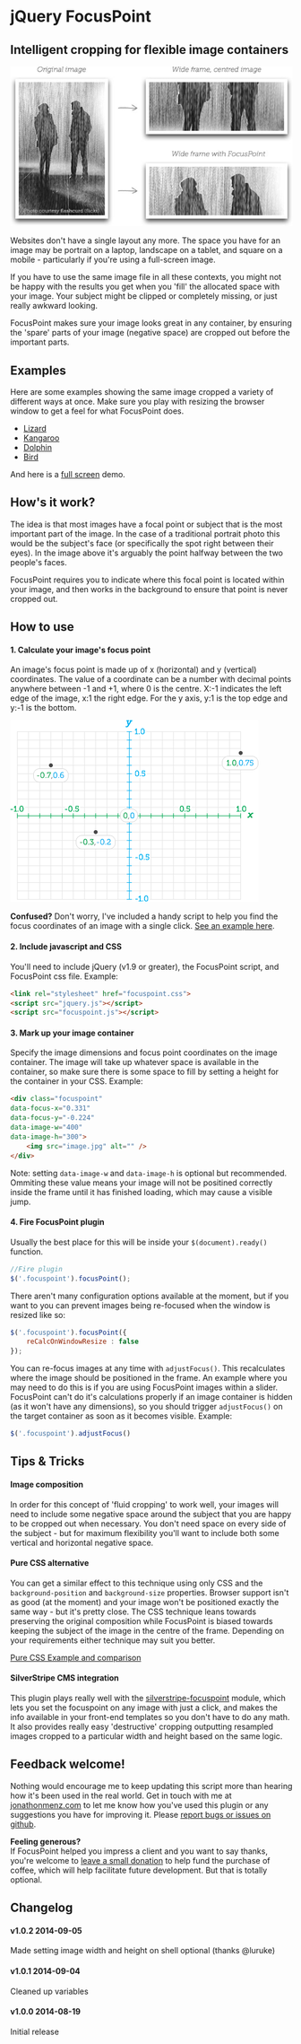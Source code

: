 # jQuery FocusPoint

## Intelligent cropping for flexible image containers

![image](demos/img/demo.jpg?raw=true)

Websites don't have a single layout any more. The space you have for an image may be portrait on a laptop, landscape on a tablet, and square on a mobile - particularly if you're using a full-screen image.

If you have to use the same image file in all these contexts, you might not be happy with the results you get when you 'fill' the allocated space with your image. Your subject might be clipped or completely missing, or just really awkward looking.

FocusPoint makes sure your image looks great in any container, by ensuring the 'spare' parts of your image (negative space) are cropped out before the important parts.

## Examples

Here are some examples showing the same image cropped a variety of different ways at once. Make sure you play with resizing the browser window to get a feel for what FocusPoint does.

* 	[Lizard](http://jonom.github.io/jquery-focuspoint/demos/grid/lizard.html)
* 	[Kangaroo](http://jonom.github.io/jquery-focuspoint/demos/grid/kangaroo.html)
* 	[Dolphin](http://jonom.github.io/jquery-focuspoint/demos/grid/dolphin.html)
* 	[Bird](http://jonom.github.io/jquery-focuspoint/demos/grid/bird.html)

And here is a [full screen](http://jonom.github.io/jquery-focuspoint/demos/full-screen/index.html) demo.

## How's it work?

The idea is that most images have a focal point or subject that is the most important part of the image. In the case of a traditional portrait photo this would be the subject's face (or specifically the spot right between their eyes). In the image above it's arguably the point halfway between the two people's faces.

FocusPoint requires you to indicate where this focal point is located within your image, and then works in the background to ensure that point is never cropped out.


## How to use

#### 1. Calculate your image's focus point

An image's focus point is made up of x (horizontal) and y (vertical) coordinates. The value of a coordinate can be a number with decimal points anywhere between -1 and +1, where 0 is the centre. X:-1 indicates the left edge of the image, x:1 the right edge. For the y axis, y:1 is the top edge and y:-1 is the bottom.

![image](demos/img/grid.png?raw=true)

**Confused?** Don't worry, I've included a handy script to help you find the focus coordinates of an image with a single click. [See an example here](http://jonom.github.io/jquery-focuspoint/demos/helper/index.html).

#### 2. Include javascript and CSS

You'll need to include jQuery (v1.9 or greater), the FocusPoint script, and FocusPoint css file. Example:

```html
<link rel="stylesheet" href="focuspoint.css">
<script src="jquery.js"></script>
<script src="focuspoint.js"></script>
```

#### 3. Mark up your image container

Specify the image dimensions and focus point coordinates on the image container. The image will take up whatever space is available in the container, so make sure there is some space to fill by setting a height for the container in your CSS. Example:

```html
<div class="focuspoint"
data-focus-x="0.331"
data-focus-y="-0.224"
data-image-w="400"
data-image-h="300">
	<img src="image.jpg" alt="" />
</div>
```

Note: setting `data-image-w` and `data-image-h` is optional but recommended. Ommiting these value means your image will not be positined correctly inside the frame until it has finished loading, which may cause a visible jump.

#### 4. Fire FocusPoint plugin

Usually the best place for this will be inside your `$(document).ready()` function.

```javascript
//Fire plugin
$('.focuspoint').focusPoint();
```

There aren't many configuration options available at the moment, but if you want to you can prevent images being re-focused when the window is resized like so:

```javascript
$('.focuspoint').focusPoint({
	reCalcOnWindowResize : false
});
```

You can re-focus images at any time with `adjustFocus()`. This recalculates where the image should be positioned in the frame. An example where you may need to do this is if you are using FocusPoint images within a slider. FocusPoint can't do it's calculations properly if an image container is hidden (as it won't have any dimensions), so you should trigger `adjustFocus()` on the target container as soon as it becomes visible. Example:

```javascript
$('.focuspoint').adjustFocus()
```

## Tips & Tricks

#### Image composition
In order for this concept of 'fluid cropping' to work well, your images will need to include some negative space around the subject that you are happy to be cropped out when necessary. You don't need space on every side of the subject - but for maximum flexibility you'll want to include both some vertical and horizontal negative space.

#### Pure CSS alternative

You can get a similar effect to this technique using only CSS and the `background-position` and `background-size` properties. Browser support isn't as good (at the moment) and your image won't be positioned exactly the same way - but it's pretty close. The CSS technique leans towards preserving the original composition while FocusPoint is biased towards keeping the subject of the image in the centre of the frame. Depending on your requirements either technique may suit you better.

[Pure CSS Example and comparison](http://jonom.github.io/jquery-focuspoint/demos/css-js-comparison/index.html)

#### SilverStripe CMS integration

This plugin plays really well with the [silverstripe-focuspoint](https://github.com/jonom/silverstripe-focuspoint) module, which lets you set the focuspoint on any image with just a click, and makes the info available in your front-end templates so you don't have to do any math. It also provides really easy 'destructive' cropping outputting resampled images cropped to a particular width and height based on the same logic.

## Feedback welcome!

Nothing would encourage me to keep updating this script more than hearing how it's been used in the real world. Get in touch with me at [jonathonmenz.com](http://jonathonmenz.com) to let me know how you've used this plugin or any suggestions you have for improving it. Please [report bugs or issues on github](https://github.com/jonom/jquery-focuspoint/issues).

**Feeling generous?**  
If FocusPoint helped you impress a client and you want to say thanks, you're welcome to [leave a small donation](https://www.paypal.com/cgi-bin/webscr?cmd=_s-xclick&hosted_button_id=5VUDD3ACRC4TC) to help fund the purchase of coffee, which will help facilitate future development. But that is totally optional.

## Changelog

#### v1.0.2 2014-09-05
Made setting image width and height on shell optional (thanks @luruke)
#### v1.0.1 2014-09-04
Cleaned up variables
#### v1.0.0 2014-08-19
Initial release